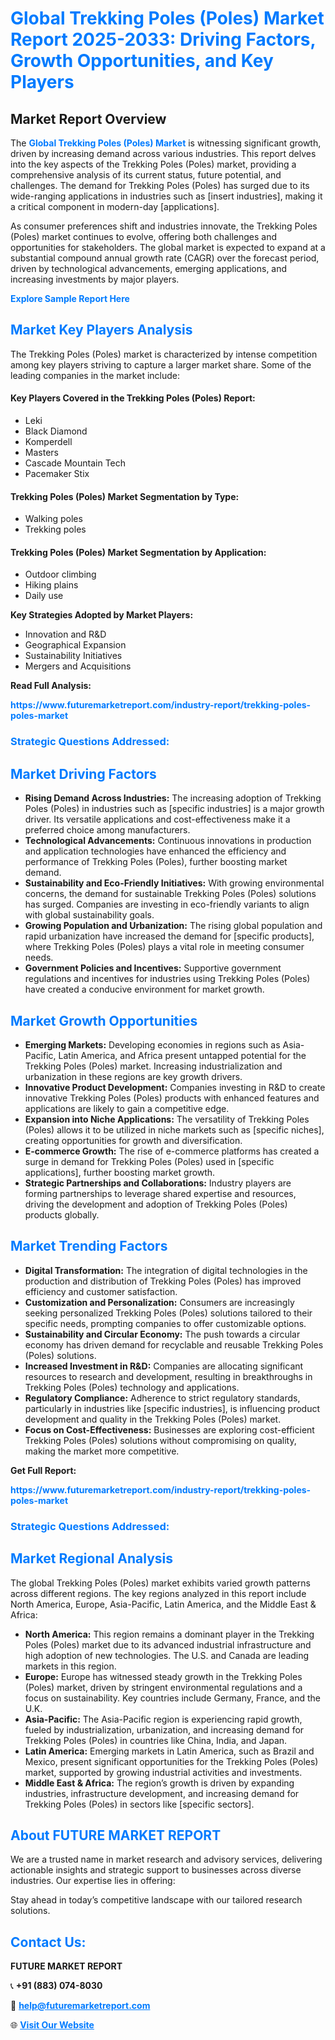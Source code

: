 <h1 style="color: #007BFF;">Global Trekking Poles (Poles) Market Report 2025-2033: Driving Factors, Growth Opportunities, and Key Players</h1>

<section id="overview">
<h2>Market Report Overview</h2>
<p>The <a href="https://www.futuremarketreport.com/industry-report/trekking-poles-poles-market" style="color: #007BFF; text-decoration: none;"><strong>Global Trekking Poles (Poles) Market</strong></a> is witnessing significant growth, driven by increasing demand across various industries. This report delves into the key aspects of the Trekking Poles (Poles) market, providing a comprehensive analysis of its current status, future potential, and challenges. The demand for Trekking Poles (Poles) has surged due to its wide-ranging applications in industries such as [insert industries], making it a critical component in modern-day [applications].</p>
<p>As consumer preferences shift and industries innovate, the Trekking Poles (Poles) market continues to evolve, offering both challenges and opportunities for stakeholders. The global market is expected to expand at a substantial compound annual growth rate (CAGR) over the forecast period, driven by technological advancements, emerging applications, and increasing investments by major players.</p>
</section>

<section id="overview">
<p><a href="https://www.futuremarketreport.com/request-sample/reportId=105211" style="color: #007BFF; text-decoration: none;"><strong>Explore Sample Report Here</strong></a></p>
</section>

<section id="key-players">
<h2 style="color: #007BFF;">Market Key Players Analysis</h2>
<p>The Trekking Poles (Poles) market is characterized by intense competition among key players striving to capture a larger market share. Some of the leading companies in the market include:</p>
<h4>Key Players Covered in the Trekking Poles (Poles) Report:</h4>
<ul><li>Leki</li><li>Black Diamond</li><li>Komperdell</li><li>Masters</li><li>Cascade Mountain Tech</li><li>Pacemaker Stix</li></ul>
<h4>Trekking Poles (Poles) Market Segmentation by Type:</h4>
<ul><li>Walking poles</li><li>Trekking poles</li></ul>

<h4>Trekking Poles (Poles) Market Segmentation by Application:</h4>
<ul><li>Outdoor climbing</li><li>Hiking plains</li><li>Daily use</li></ul>
<p><strong>Key Strategies Adopted by Market Players:</strong></p>
<ul>
<li>Innovation and R&D</li>
<li>Geographical Expansion</li>
<li>Sustainability Initiatives</li>
<li>Mergers and Acquisitions</li>
</ul>
</section>

<section>
<p><strong>Read Full Analysis: </strong></p><a href="https://www.futuremarketreport.com/industry-report/trekking-poles-poles-market" style="color: #007BFF; text-decoration: none;"><strong>https://www.futuremarketreport.com/industry-report/trekking-poles-poles-market</strong></a>
<h3 style="color: #007BFF;">Strategic Questions Addressed:</h3>
</section>

<section id="driving-factors">
<h2 style="color: #007BFF;">Market Driving Factors</h2>
<ul>
<li><strong>Rising Demand Across Industries:</strong> The increasing adoption of Trekking Poles (Poles) in industries such as [specific industries] is a major growth driver. Its versatile applications and cost-effectiveness make it a preferred choice among manufacturers.</li>
<li><strong>Technological Advancements:</strong> Continuous innovations in production and application technologies have enhanced the efficiency and performance of Trekking Poles (Poles), further boosting market demand.</li>
<li><strong>Sustainability and Eco-Friendly Initiatives:</strong> With growing environmental concerns, the demand for sustainable Trekking Poles (Poles) solutions has surged. Companies are investing in eco-friendly variants to align with global sustainability goals.</li>
<li><strong>Growing Population and Urbanization:</strong> The rising global population and rapid urbanization have increased the demand for [specific products], where Trekking Poles (Poles) plays a vital role in meeting consumer needs.</li>
<li><strong>Government Policies and Incentives:</strong> Supportive government regulations and incentives for industries using Trekking Poles (Poles) have created a conducive environment for market growth.</li>
</ul>
</section>

<section id="growth-opportunities">
<h2 style="color: #007BFF;">Market Growth Opportunities</h2>
<ul>
<li><strong>Emerging Markets:</strong> Developing economies in regions such as Asia-Pacific, Latin America, and Africa present untapped potential for the Trekking Poles (Poles) market. Increasing industrialization and urbanization in these regions are key growth drivers.</li>
<li><strong>Innovative Product Development:</strong> Companies investing in R&D to create innovative Trekking Poles (Poles) products with enhanced features and applications are likely to gain a competitive edge.</li>
<li><strong>Expansion into Niche Applications:</strong> The versatility of Trekking Poles (Poles) allows it to be utilized in niche markets such as [specific niches], creating opportunities for growth and diversification.</li>
<li><strong>E-commerce Growth:</strong> The rise of e-commerce platforms has created a surge in demand for Trekking Poles (Poles) used in [specific applications], further boosting market growth.</li>
<li><strong>Strategic Partnerships and Collaborations:</strong> Industry players are forming partnerships to leverage shared expertise and resources, driving the development and adoption of Trekking Poles (Poles) products globally.</li>
</ul>
</section>

<section id="trending-factors">
<h2 style="color: #007BFF;">Market Trending Factors</h2>
<ul>
<li><strong>Digital Transformation:</strong> The integration of digital technologies in the production and distribution of Trekking Poles (Poles) has improved efficiency and customer satisfaction.</li>
<li><strong>Customization and Personalization:</strong> Consumers are increasingly seeking personalized Trekking Poles (Poles) solutions tailored to their specific needs, prompting companies to offer customizable options.</li>
<li><strong>Sustainability and Circular Economy:</strong> The push towards a circular economy has driven demand for recyclable and reusable Trekking Poles (Poles) solutions.</li>
<li><strong>Increased Investment in R&D:</strong> Companies are allocating significant resources to research and development, resulting in breakthroughs in Trekking Poles (Poles) technology and applications.</li>
<li><strong>Regulatory Compliance:</strong> Adherence to strict regulatory standards, particularly in industries like [specific industries], is influencing product development and quality in the Trekking Poles (Poles) market.</li>
<li><strong>Focus on Cost-Effectiveness:</strong> Businesses are exploring cost-efficient Trekking Poles (Poles) solutions without compromising on quality, making the market more competitive.</li>
</ul>
</section>

<section>
<p><strong>Get Full Report: </strong></p><a href="https://www.futuremarketreport.com/industry-report/trekking-poles-poles-market" style="color: #007BFF; text-decoration: none;"><strong>https://www.futuremarketreport.com/industry-report/trekking-poles-poles-market</strong></a>
<h3 style="color: #007BFF;">Strategic Questions Addressed:</h3>
</section>


<section id="regional-analysis">
<h2 style="color: #007BFF;">Market Regional Analysis</h2>
<p>The global Trekking Poles (Poles) market exhibits varied growth patterns across different regions. The key regions analyzed in this report include North America, Europe, Asia-Pacific, Latin America, and the Middle East & Africa:</p>
<ul>
<li><strong>North America:</strong> This region remains a dominant player in the Trekking Poles (Poles) market due to its advanced industrial infrastructure and high adoption of new technologies. The U.S. and Canada are leading markets in this region.</li>
<li><strong>Europe:</strong> Europe has witnessed steady growth in the Trekking Poles (Poles) market, driven by stringent environmental regulations and a focus on sustainability. Key countries include Germany, France, and the U.K.</li>
<li><strong>Asia-Pacific:</strong> The Asia-Pacific region is experiencing rapid growth, fueled by industrialization, urbanization, and increasing demand for Trekking Poles (Poles) in countries like China, India, and Japan.</li>
<li><strong>Latin America:</strong> Emerging markets in Latin America, such as Brazil and Mexico, present significant opportunities for the Trekking Poles (Poles) market, supported by growing industrial activities and investments.</li>
<li><strong>Middle East & Africa:</strong> The region’s growth is driven by expanding industries, infrastructure development, and increasing demand for Trekking Poles (Poles) in sectors like [specific sectors].</li>
</ul>
</section>

<footer>
<h2 style="color: #007BFF;">About FUTURE MARKET REPORT</h2>
<p>We are a trusted name in market research and advisory services, delivering actionable insights and strategic support to businesses across diverse industries. Our expertise lies in offering:</p>

<p>Stay ahead in today’s competitive landscape with our tailored research solutions.</p>

<h2 style="color: #007BFF;">Contact Us:</h2>
<p><strong>FUTURE MARKET REPORT</strong></p>
<p>📞 <strong>+91 (883) 074-8030</strong></p>
<p>📧 <strong><a href="mailto:help@futuremarketreport.com" style="color: #007BFF;">help@futuremarketreport.com</a></strong></p>
<p>🌐 <strong><a href="https://www.futuremarketreport.com/" style="color: #007BFF;">Visit Our Website</a></strong></p>
</footer>